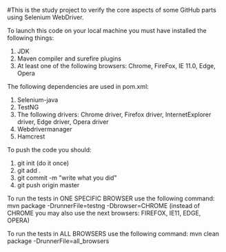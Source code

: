 #This is the study project to verify the core aspects of some GitHub parts using Selenium WebDriver.

To launch this code on your local machine you must have installed the following things:
1. JDK
2. Maven compiler and surefire plugins
3. At least one of the following browsers: Chrome, FireFox, IE 11.0, Edge, Opera

The following dependencies are used in pom.xml:
1. Selenium-java 
2. TestNG
3. The following drivers: Chrome driver, Firefox driver, InternetExplorer driver, Edge driver, Opera driver
4. Webdrivermanager
5. Hamcrest

To push the code you should:
1. git init (do it once)
2. git add .
3. git commit -m "write what you did"
4. git push origin master

To run the tests in ONE SPECIFIC BROWSER use the following command: mvn package -DrunnerFile=testng -Dbrowser=CHROME
(instead of CHROME you may also use the next browsers: FIREFOX, IE11, EDGE, OPERA)

To run the tests in ALL BROWSERS use the following command: mvn clean package -DrunnerFile=all_browsers

